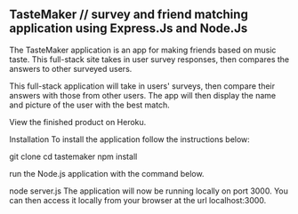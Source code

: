 ## TasteMaker // survey and friend matching application using Express.Js and Node.Js

The TasteMaker application is an app for making friends based on music taste. This full-stack site takes in user survey responses, then compares the answers to other surveyed users.

This full-stack application will take in users' surveys, then compare their answers with those from other users. The app will then display the name and picture of the user with the best match.

View the finished product on Heroku.

Installation
To install the application follow the instructions below:

git clone
cd tastemaker
npm install

run the Node.js application with the command below.

node server.js
The application will now be running locally on port 3000. You can then access it locally from your browser at the url localhost:3000.


